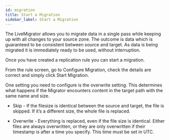 ```yaml
---
id: migration
title: Start a Migration
sidebar_label: Start a Migration
---
```


The LiveMigrator allows you to migrate data in a single pass while keeping up with all changes to your source zone. The outcome is data which is guaranteed to be consistent between source and target. As data is being migrated it is immediately ready to be used, without interruption.

Once you have created a replication rule you can start a migration.

From the rule screen, go to Configure Migration, check the details are correct and simply click Start Migration.

One setting you need to configure is the overwrite setting. This determines what happens if the Migrator encounters content in the target path with the same name and size.

- Skip - If the filesize is identical between the source and target, the file is skipped. If it’s a different size, the whole file is replaced.

- Overwrite - Everything is replaced, even if the file size is identical.
Either files are always overwritten, or they are only overwritten if their timestamp is after a time you specify. This time must be set in UTC.
